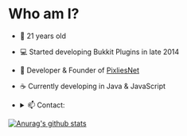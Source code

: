 <h1>Who am I?</h1>

- 📅 21 years old
- 💻 Started developing Bukkit Plugins in late 2014
- 🏢 Developer & Founder of [PixliesNet](http://github.com/PixliesEarth/)
- ☕ Currently developing in Java & JavaScript
- 
   <details>
    <summary>📫 Contact:</summary>

      Discord: @amxrmxhdx 

    </details>

[![Anurag's github stats](https://github-readme-stats.vercel.app/api?username=amxrmxhdx&show_icons=true&theme=radical)](https://github.com/anuraghazra/github-readme-stats)
